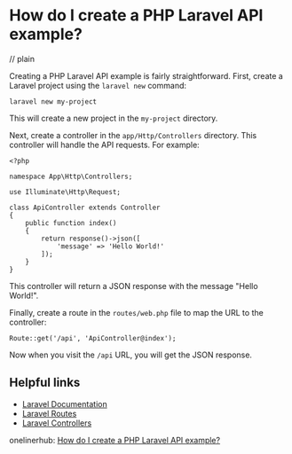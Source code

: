 # How do I create a PHP Laravel API example?
// plain

Creating a PHP Laravel API example is fairly straightforward. First, create a Laravel project using the `laravel new` command:

```
laravel new my-project
```

This will create a new project in the `my-project` directory.

Next, create a controller in the `app/Http/Controllers` directory. This controller will handle the API requests. For example:

```
<?php

namespace App\Http\Controllers;

use Illuminate\Http\Request;

class ApiController extends Controller
{
    public function index()
    {
        return response()->json([
            'message' => 'Hello World!'
        ]);
    }
}
```

This controller will return a JSON response with the message "Hello World!".

Finally, create a route in the `routes/web.php` file to map the URL to the controller:

```
Route::get('/api', 'ApiController@index');
```

Now when you visit the `/api` URL, you will get the JSON response.

## Helpful links

- [Laravel Documentation](https://laravel.com/docs)
- [Laravel Routes](https://laravel.com/docs/7.x/routing)
- [Laravel Controllers](https://laravel.com/docs/7.x/controllers)

onelinerhub: [How do I create a PHP Laravel API example?](https://onelinerhub.com/php-laravel/how-do-i-create-a-php-laravel-api-example)